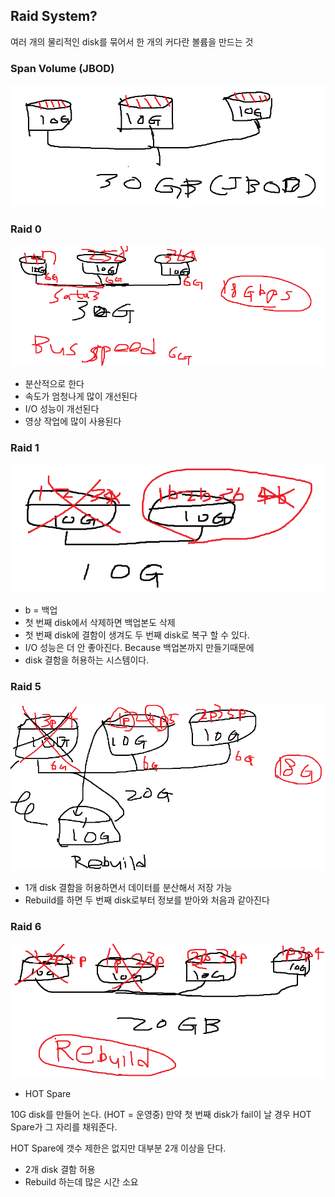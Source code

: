 ## Raid System?

여러 개의 물리적인 disk를 묶어서 한 개의 커다란 볼륨을 만드는 것


### Span Volume (JBOD)

<img src="../imgs/JBOD.png">

### Raid 0

<img src="../imgs/Raid0.png">

- 분산적으로 한다
- 속도가 엄청나게 많이 개선된다
- I/O 성능이 개선된다
- 영상 작업에 많이 사용된다

### Raid 1

<img src="../imgs/Raid1.png">

- b = 백업
- 첫 번째 disk에서 삭제하면 백업본도 삭제
- 첫 번째 disk에 결함이 생겨도 두 번째 disk로 복구 할 수 있다.
- I/O 성능은 더 안 좋아진다. Because 백업본까지 만들기때문에
- disk 결함을 허용하는 시스템이다.

 

### Raid 5

<img src="../imgs/Raid5.png">
          
- 1개 disk 결함을 허용하면서 데이터를 분산해서 저장 가능
- Rebuild를 하면 두 번째 disk로부터 정보를 받아와 처음과 같아진다

### Raid 6

<img src="../imgs/Raid6.png">

- HOT Spare

10G disk를 만들어 논다. (HOT = 운영중) 만약 첫 번째 disk가 fail이 날 경우 HOT Spare가 그 자리를 채워준다. 

HOT Spare에 갯수 제한은 없지만 대부분 2개 이상을 단다.

- 2개 disk 결함 허용
- Rebuild 하는데 많은 시간 소요
